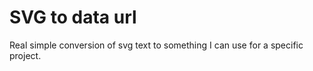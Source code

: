 # SVG to data url

Real simple conversion of svg text to something I can use for a specific project.
